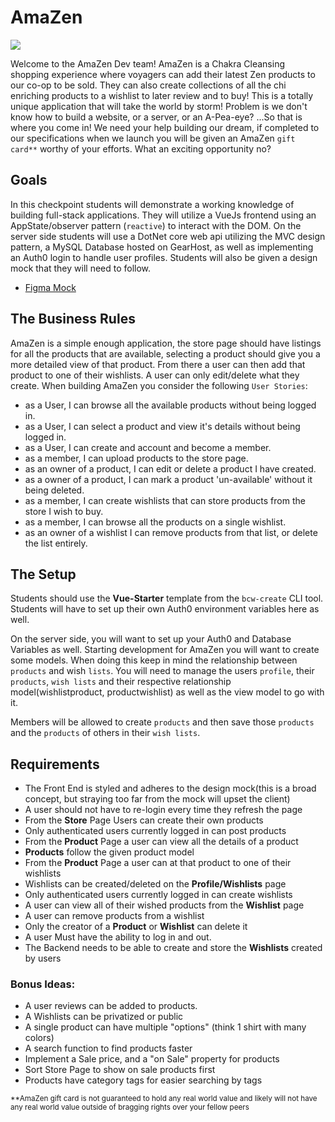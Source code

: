 # AmaZen
<img class="img-responsive" src="https://images.unsplash.com/photo-1472851294608-062f824d29cc?ixid=MXwxMjA3fDB8MHxwaG90by1wYWdlfHx8fGVufDB8fHw%3D&ixlib=rb-1.2.1&auto=format&fit=crop&w=1350&h=600&q=80">

Welcome to the AmaZen Dev team! AmaZen is a Chakra Cleansing shopping experience where voyagers can add their latest Zen products to our co-op to be sold. They can also create collections of all the chi enriching products to a wishlist to later review and to buy!  This is a totally unique application that will take the world by storm! Problem is we don't know how to build a website, or a server, or an A-Pea-eye? ...So that is where you come in!  We need your help building our dream, if completed to our specifications when we launch you will be given an AmaZen `gift card**` worthy of your efforts. What an exciting opportunity no?

## Goals

In this checkpoint students will demonstrate a working knowledge of building full-stack applications. They will utilize a VueJs frontend using an AppState/observer pattern (`reactive`) to interact with the DOM. On the server side students will use a DotNet core web api utilizing the MVC design pattern, a MySQL Database hosted on GearHost, as well as implementing an Auth0 login to handle user profiles. Students will also be given a design mock that they will need to follow.
- [Figma Mock](https://www.figma.com/file/BHMu1rLH2lFEC13I6gYw5m/AmaZen-Mock?node-id=0%3A1)

## The Business Rules

AmaZen is a simple enough application, the store page should have listings for all the products that are available, selecting a product should give you a more detailed view of that product. From there a user can then add that product to one of their wishlists. A user can only edit/delete what they create.
When building AmaZen you consider the following `User Stories`:
 - as a User, I can browse all the available products without being logged in.
 - as a User, I can select a product and view it's details without being logged in.
 - as a User, I can create and account and become a member.
 - as a member, I can upload products to the store page.
 - as an owner of a product, I can edit or delete a product I have created.
 - as a owner of a product, I can mark a product 'un-available' without it being deleted.
 - as a member, I can create wishlists that can store products from the store I wish to buy.
 - as a member, I can browse all the products on a single wishlist.
 - as an owner of a wishlist I can remove products from that list, or delete the list entirely.

## The Setup
Students should use the **Vue-Starter** template from the `bcw-create` CLI tool.  Students will have to set up their own Auth0 environment variables here as well.

On the server side, you will want to set up your Auth0 and Database Variables as well. Starting development for AmaZen you will want to create some models. When doing this keep in mind the relationship between `products` and wish `lists`. You will need to manage the users `profile`, their `products`, `wish lists` and their respective relationship model(wishlistproduct, productwishlist) as well as the view model to go with it.

Members will be allowed to create `products` and then save those `products` and the  `products` of others in their `wish lists`.



## Requirements

- The Front End is styled and adheres to the design mock(this is a broad concept, but straying too far from the mock will upset the client)
- A user should not have to re-login every time they refresh the page
- From the **Store** Page Users can create their own products
- Only authenticated users currently logged in can post products
- From the **Product** Page a user can view all the details of a product
- **Products** follow the given product model
- From the **Product** Page a user can at that product to one of their wishlists
- Wishlists can be created/deleted on the **Profile/Wishlists** page
- Only authenticated users currently logged in can create wishlists
- A user can view all of their wished products from the **Wishlist** page
- A user can remove products from a wishlist
- Only the creator of a **Product** or **Wishlist** can delete it
- A user Must have the ability to log in and out.
- The Backend needs to be able to create and store the **Wishlists** created by users

### Bonus Ideas:
- A user reviews can be added to products.
- A Wishlists can be privatized or public
- A single product can have multiple "options" (think 1 shirt with many colors)
- A search function to find products faster
- Implement a Sale price, and a "on Sale" property for products
- Sort Store Page to show on sale products first
- Products have category tags for easier searching by tags


<small>**AmaZen gift card is not guaranteed to hold any real world value and likely will not have any real world value outside of bragging rights over your fellow peers</small>
